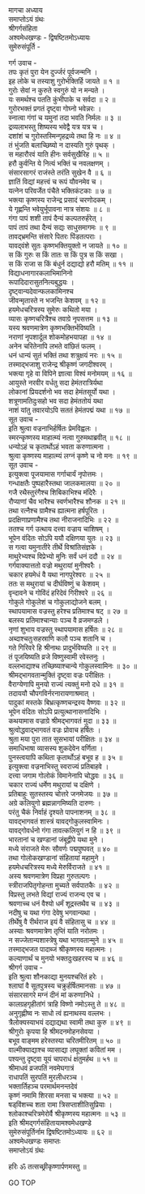 मागचा अध्याय  
समाप्तोऽयं ग्रंथः  
श्रीगर्गसंहिता  
अश्वमेधखण्डः - द्विषष्टितमोऽध्यायः  
सुमेरुसंपूर्ति -  
  
गर्ग उवाच -  
तपः कृतं पुरा येन दुर्ज्जरं पूर्वजन्मनि ।  
इह लोके च तस्याशु गुरोर्भक्तिर्हि जायते ॥ १ ॥  
गुरोः सेवां न कुरुते स्वगुरुं यो न मन्यते ।  
यः समर्थश्च पतति कुंभीपाके च सर्वदा ॥ २ ॥  
गुरोरभक्तं प्रगतं दृष्ट्वा गोघ्नो भवेन्नरः ।  
स्नात्वा गंगां च यमुनां तदा भवति निर्मलः ॥ ३ ॥  
द्रव्यलाभस्तु शिष्यस्य भवेद्वै यत्र यत्र च ।  
दशांशं च गुरोस्तस्मिन्गृहद्रव्ये तथा हि नः ॥ ४ ॥  
तं भुंजति बलाच्छिष्यो न दास्यति गुरुं पृथक् ।  
स महारौरवं याति हीनः सर्वसुखैरिह ॥ ५ ॥  
हरौ कुर्वन्ति ये नित्यं भक्तिं च नवलक्षणम् ।  
संसारसागरं राजंस्ते तरंति सुखेन वै ॥ ६ ॥  
ज्ञातिं विद्यां महत्त्वं च रूपं यौवनमेव च ।  
यत्नेन परिवर्जेत पंचैते भक्तिकंटकाः ॥ ७ ॥  
भक्त्या कृष्णस्य राजेन्द्र प्रसादं चरणोदकम् ।  
ये गृह्णन्ति भवेयुर्भूपावना नात्र संशयः ॥ ८ ॥  
गंगा पापं शशी तापं दैन्यं कल्पतरुर्हरेत् ।  
पापं तापं तथा दैन्यं सद्यः साधुसमागमः ॥ ९ ॥  
तावद्‌भ्रमन्ति संसारे पितरः पिंडतत्पराः ।  
यावद्‌वंशे सुतः कृष्णभक्तियुक्तो न जायते ॥ १० ॥  
स किं गुरुः स किं तातः स किं पुत्र स किं सखा ।  
स किं राजा स किं बंधुर्न दद्याद्यो हरौ मतिम् ॥ ११ ॥  
विद्याधनागारकलाभिमानिनो  
     रूपादिदारासुतनित्यबुद्धयः ।  
दृष्ट्वान्यदेवान्फलकामिनश्च  
     जीवन्मृतास्ते न भजन्ति केशवम् ॥ १२ ॥  
हयमेधचरित्रस्य सुमेरुः कथितो मया ।  
व्यासः कृष्णचरित्रैश्च तवाग्रे नृपसत्तम ॥ १३ ॥  
यस्य श्रवणमात्रेण कृष्णभक्तिर्भविष्यति ।  
नराणां नृपशार्दूल शोकमोहभयापहा ॥ १४ ॥  
अनेन चरितेनापि लभते वांछितं फलम् ।  
धनं धान्यं सुतं भक्तिं तथा शत्रुक्षयं नरः ॥ १५ ॥  
तस्माद्‌भजाशु राजेन्द्र श्रीकृष्णं जगदीश्वरम् ।  
भक्त्या गृहे वा विपिने ज्ञात्वा विश्वं मनोमयम् ॥ १६ ॥  
आयुस्ते नरवीर वर्धतु सदा हेमंतरात्रिर्यथा  
लोकानां प्रियदर्शनो भव सदा हेमंतसूर्यो यथा ।  
शत्रूणामतिदुःसहो भव सदा हेमंततोयं यथा  
नाशं यांतु तवारयोऽपि सततं हेमंतपद्मं यथा ॥ १७ ॥  
सूत उवाच -  
इति श्रुत्वा वज्रनाभिर्हर्षितः प्रेमविह्वलः ।  
स्मरन्कृष्णस्य माहात्म्यं नत्वा गुरुमथाब्रवीत् ॥ १८ ॥  
धन्योऽहं च कृतार्थोऽहं भवता करुणात्मना ।  
श्रुत्वा कृष्णस्य माहात्म्यं लग्नं कृष्णे च नो मनः ॥ १९ ॥  
सूत उवाच -  
इत्युक्त्वा पूजयामास गर्गाचार्यं नृपोत्तमः ।  
गन्धाक्षतैः पुष्पहारैस्तथा जालकमालया ॥ २० ॥  
गजै रथैस्तुरंगैश्च शिबिकाभिश्च मंदिरैः ।  
रौप्याणां चैव भारैश्च स्वर्णभारैश्च शौनक ॥ २१ ॥  
तथा रत्नैश्च ग्रामैश्च ह्यात्मना हर्षपूरितः ।  
प्रदक्षिणाप्रणामैश्च तथा नीराजनादिभिः ॥ २२ ॥  
ततश्च गर्ग उत्थाय दत्त्वा वज्राय चाशिषम् ।  
भूपेन वंदितः सोऽपि ययौ दक्षिणया युतः ॥ २३ ॥  
स गत्वा यमुनातीरे तीर्थे विश्रांतिसंज्ञके ।  
माथुरेभ्यश्च विप्रेभ्यो मुनिः सर्वं धनं ददौ ॥ २४ ॥  
गर्गवाक्यात्ततो वज्रो मथुरायां मुनीश्वरैः ।  
चकार हयमेधं वै यथा नागपुरेश्वरः ॥ २५ ॥  
ततः स मथुरायां च दीर्घविष्णुं च केशवम् ।  
वृन्दावने च गोविंदं हरिदेवं गिरीश्वरे ॥ २६ ॥  
गोकुले गोकुलेशं च गोकुलाद्योजने बलम् ।  
स्थापयामास वज्रस्तु हरेश्च प्रतिमाश्च षट् ॥ २७ ॥  
बलस्य प्रतिमाश्चान्याः पञ्च वै व्रजमण्डले ।  
नृणां शुभाय वज्रस्तु स्थापयामास हर्षितः ॥ २८ ॥  
अब्दाश्चतुःसहस्राणि कलौ पञ्च शतानि च ।  
गते गिरिवरे हि श्रीनाथः प्रादुर्भविष्यति ॥ २९ ॥  
तं पूजयिष्यति व्रजे विष्णुस्वामी रवेस्तनुः ।  
वल्लभाद्याश्च तच्छिष्याश्चान्ये गोकुलस्वामिनः ॥ ३० ॥  
श्रीमद्‌भागवतान्मुक्तिं दृष्ट्वा वज्रः परीक्षितः ।  
वैराग्येणापि मुनयो राज्यं त्यक्तुं मनो दधे ॥ ३१ ॥  
तदाययौ चौपगविर्नरनारायणाश्रमात् ।  
पादुकां मस्तके बिभ्रत्कृष्णचन्द्रस्य वैष्णवः ॥ ३२ ॥  
भूपेन वंदितः सोऽपि प्रत्युत्थानासनादिभिः ।  
कथयामास वज्राग्रे श्रीमद्‌भागवतं मुदा ॥ ३३ ॥  
श्रुत्वोद्धवाद्‌भागवतं वज्रः प्रोवाच हर्षितः ।  
श्रुता मया पुरा तात सुसभायां परीक्षितः ॥ ३४ ॥  
समाधिभाषा व्यासस्य शुकदेवेन वर्णिता ।  
पुनस्त्वयापि कथिता कृतार्थोऽहं बभूव ह ॥ ३५ ॥  
इत्युक्त्वा वज्रनाभिस्तु स्वराज्यं प्रतिबाहवे ।  
दत्त्वा जगाम गोलोकं विमानेनापि चोद्धवः ॥ ३६ ॥  
चकार राज्यं धर्मेण मथुरायां च दक्षिणे ।  
प्रतिबाहुः सुतस्तस्य चोत्तरे जनमेजयः ॥ ३७ ॥  
अग्रे कलियुगो ब्रह्मन्नागमिष्यति दारुणः ।  
परंतु चैकं निर्वाहं दृश्यते पापनाशनम् ॥ ३८ ॥  
यावद्‌भागवतं शास्त्रं यावद्‌गोकुलस्वामिनः ।  
यावद्‌गोवर्धनो गंगा तावत्कलियुगं न हि ॥ ३९ ॥  
भारतानां च खण्डानां जंबूद्वीपे यथा मुने ।  
मध्ये संराजते मेरुः सौवर्णः पद्मपुष्पवत् ॥ ४० ॥  
तथा गोलोकखण्डानां संहितायां महामुने ।  
हयमेधचरित्रस्य मध्ये मेरुर्विराजते ॥ ४१ ॥  
अस्य श्रवणमात्रेण विप्रहा गुरुतल्पगः ।  
स्त्रीराजपितृगोहन्ता मुच्यते सर्वपातकैः ॥ ४२ ॥  
विप्रस्तु लभते विद्यां राज्यं राजन्य एव च ।  
श्रवणाच्च धनं वैश्यो धर्मं शूद्रस्तथैव च ॥ ४३ ॥  
नदीषु च यथा गंगा देवेषु भगवान्यथा ।  
तीर्थेषु वै रीर्थराज इयं वै संहितासु च ॥ ४४ ॥  
अस्याः श्रवणमात्रेण तृप्तिं याति नरोतमः ।  
न सज्जेतान्यशास्त्रेषु यथा भागवतान्मुने ॥ ४५ ॥  
तस्माद्‌भजत पादाब्जं श्रीकृष्णस्य महात्मनः ।  
कल्याणार्थं च मुनयो भक्तदुःखहरस्य च ॥ ४६ ॥  
श्रीगर्ग उवाच -  
इति श्रुत्वा शौनकाद्या मुनयश्चरितं हरेः ।  
श्लाघां वै सूतपुत्रस्य चक्रुर्हर्षितमानसाः ॥ ४७ ॥  
संसारसागरे मग्नं दीनं मां करुणानिधे ।  
कालग्रहगृहीतांगं त्राहि विष्णो नमोऽस्तु ते ॥ ४८ ॥  
अनुगृह्णीष्व नः साधो त्वं ह्यनाथस्य वल्लभः ।  
त्रैलोक्यस्याभयं दद्याद्यथा स्वामी तथा कुरु ॥ ४९ ॥  
श्रीगुरोः कृपया हि श्रीमदनमोहनसेवया ।  
बभूव वाङ्‌मम हरेस्तस्या चरितमीरितम् ॥ ५० ॥  
वाल्मीक्याद्याश्च व्यासाद्या लघूक्तां कवितां मम ।  
पश्यन्तु दृष्ट्वा यूयं चापराधं क्षंतुमर्हथ ॥ ५१ ॥  
श्रीमाधवं व्रजपतिं नवमेघगात्रं  
     राधापतिं सुरपतिं मुरलीधरञ्च ।  
भक्तार्तिहञ्च परमार्थमनन्तदेवं  
     कृष्णं नमामि शिरसा मनसा च भक्त्या ॥ ५२ ॥  
षड्‌विंशच्च शता रामा त्रिसप्ताशीतिसुप्रियाः ।  
श्लोकाश्चरित्रमेरोर्वै श्रीकृष्णस्य महात्मनः ॥ ५३ ॥  
इति श्रीमद्‌गर्गसंहितायामश्वमेधखण्डे  
सुमेरुसंपूर्तिर्नाम द्विषष्टितमोऽध्यायः ॥ ६२ ॥  
अश्वमेधखण्डः समाप्तः  
समाप्तोऽयं ग्रंथः  
  
हरिः ॐ तत्सच्छ्रीकृष्णार्पणमस्तु ॥  
  
GO TOP
